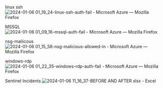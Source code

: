 linux ssh
![2024-01-06 01_19_24-linux-ssh-auth-fail - Microsoft Azure — Mozilla Firefox](https://github.com/paRaade/Global-Threat-Visualization-Azure-Honeynet-Mapping/assets/126734769/768802e4-2803-4d42-b9cc-616cd9fe9040)

MSSQL
![2024-01-06 01_09_16-mssql-auth-fail - Microsoft Azure — Mozilla Firefox](https://github.com/paRaade/Global-Threat-Visualization-Azure-Honeynet-Mapping/assets/126734769/309b126f-d963-4704-a864-1cf18944c3c3)

nsg-maliicous
![2024-01-06 01_15_58-nsg-malicious-allowed-in - Microsoft Azure — Mozilla Firefox](https://github.com/paRaade/Global-Threat-Visualization-Azure-Honeynet-Mapping/assets/126734769/623b668b-bce2-4eb3-b571-f1e982b55efe)

windows-rdp
![2024-01-06 01_22_35-windows-rdp-auth-fail - Microsoft Azure — Mozilla Firefox](https://github.com/paRaade/Global-Threat-Visualization-Azure-Honeynet-Mapping/assets/126734769/1c5fec52-3a32-48ad-873e-cf197a1e56c9)

Sentinel Incidents
![2024-01-06 11_16_37-BEFORE AND AFTER xlsx - Excel](https://github.com/paRaade/Global-Threat-Visualization-Azure-Honeynet-Mapping/assets/126734769/8e59c704-4404-44e2-88d1-c36d99953b96)
